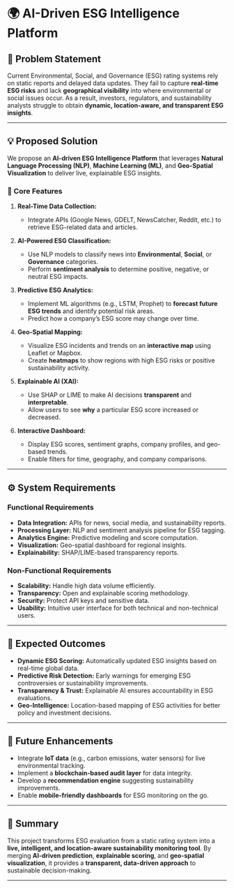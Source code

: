 # 🌍 AI-Driven ESG Intelligence Platform

## 🧩 Problem Statement

Current Environmental, Social, and Governance (ESG) rating systems rely on static reports and delayed data updates. They fail to capture **real-time ESG risks** and lack **geographical visibility** into where environmental or social issues occur. As a result, investors, regulators, and sustainability analysts struggle to obtain **dynamic, location-aware, and transparent ESG insights**.

---

## 💡 Proposed Solution

We propose an **AI-driven ESG Intelligence Platform** that leverages **Natural Language Processing (NLP)**, **Machine Learning (ML)**, and **Geo-Spatial Visualization** to deliver live, explainable ESG insights.

### 🔧 Core Features

1. **Real-Time Data Collection:**

   * Integrate APIs (Google News, GDELT, NewsCatcher, Reddit, etc.) to retrieve ESG-related data and articles.

2. **AI-Powered ESG Classification:**

   * Use NLP models to classify news into **Environmental**, **Social**, or **Governance** categories.
   * Perform **sentiment analysis** to determine positive, negative, or neutral ESG impacts.

3. **Predictive ESG Analytics:**

   * Implement ML algorithms (e.g., LSTM, Prophet) to **forecast future ESG trends** and identify potential risk areas.
   * Predict how a company’s ESG score may change over time.

4. **Geo-Spatial Mapping:**

   * Visualize ESG incidents and trends on an **interactive map** using Leaflet or Mapbox.
   * Create **heatmaps** to show regions with high ESG risks or positive sustainability activity.

5. **Explainable AI (XAI):**

   * Use SHAP or LIME to make AI decisions **transparent** and **interpretable**.
   * Allow users to see **why** a particular ESG score increased or decreased.

6. **Interactive Dashboard:**

   * Display ESG scores, sentiment graphs, company profiles, and geo-based trends.
   * Enable filters for time, geography, and company comparisons.

---

## ⚙️ System Requirements

### **Functional Requirements**

* **Data Integration:**
  APIs for news, social media, and sustainability reports.
* **Processing Layer:**
  NLP and sentiment analysis pipeline for ESG tagging.
* **Analytics Engine:**
  Predictive modeling and score computation.
* **Visualization:**
  Geo-spatial dashboard for regional insights.
* **Explainability:**
  SHAP/LIME-based transparency reports.

### **Non-Functional Requirements**

* **Scalability:** Handle high data volume efficiently.
* **Transparency:** Open and explainable scoring methodology.
* **Security:** Protect API keys and sensitive data.
* **Usability:** Intuitive user interface for both technical and non-technical users.

---

## 🌱 Expected Outcomes

* **Dynamic ESG Scoring:** Automatically updated ESG insights based on real-time global data.
* **Predictive Risk Detection:** Early warnings for emerging ESG controversies or sustainability improvements.
* **Transparency & Trust:** Explainable AI ensures accountability in ESG evaluations.
* **Geo-Intelligence:** Location-based mapping of ESG activities for better policy and investment decisions.

---

## 🚀 Future Enhancements

* Integrate **IoT data** (e.g., carbon emissions, water sensors) for live environmental tracking.
* Implement a **blockchain-based audit layer** for data integrity.
* Develop a **recommendation engine** suggesting sustainability improvements.
* Enable **mobile-friendly dashboards** for ESG monitoring on the go.

---

## 🧠 Summary

This project transforms ESG evaluation from a static rating system into a **live, intelligent, and location-aware sustainability monitoring tool**.
By merging **AI-driven prediction**, **explainable scoring**, and **geo-spatial visualization**, it provides a **transparent, data-driven approach** to sustainable decision-making.

---
